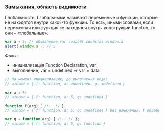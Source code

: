 ### Замыкания, область видимости
Глобальность. Глобальными называют переменные и функции, которые не находятся внутри какой-то функции. То есть, иными словами, если переменная или функция не находятся внутри конструкции function, то они – «глобальные».
 
```js
var a = 5; // объявление var создаёт свойство window.a
alert( window.a ); // 5
```

Фазы:
- инициализация Function Declaration, var
- выполнение, var = undefined => var = data

```js
// На момент инициализации, до выполнения кода:
// window = { f: function, a: undefined, g: undefined }

var a = 5;
// window = { f: function, a: 5, g: undefined }

function f(arg) { /*...*/ }
// window = { f: function, a: 5, g: undefined } без изменений, f обработана ранее

var g = function(arg) { /*...*/ };
// window = { f: function, a: 5, g: function }
```